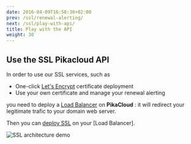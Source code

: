 ```yaml
---
date: 2016-04-09T16:58:30+02:00
prev: /ssl/renewal-alerting/
next: /ssl/play-with-api/
title: Play with the API
weight: 30
---
```


## Use the SSL Pikacloud API

In order to use our SSL services, such as

  * One-click [Let's Encrypt](https://letsencrypt.org/) certificate deployment
  * Use your own certificate and manage your renewal alerting

you need to deploy a [Load Balancer](/lb/) on **PikaCloud** : it will redirect your legitimate trafic to your domain web server.

Then you can [deploy SSL](/ssl/) on your [Load Balancer].

![SSL architecture demo](images/pika-ssl.png)

